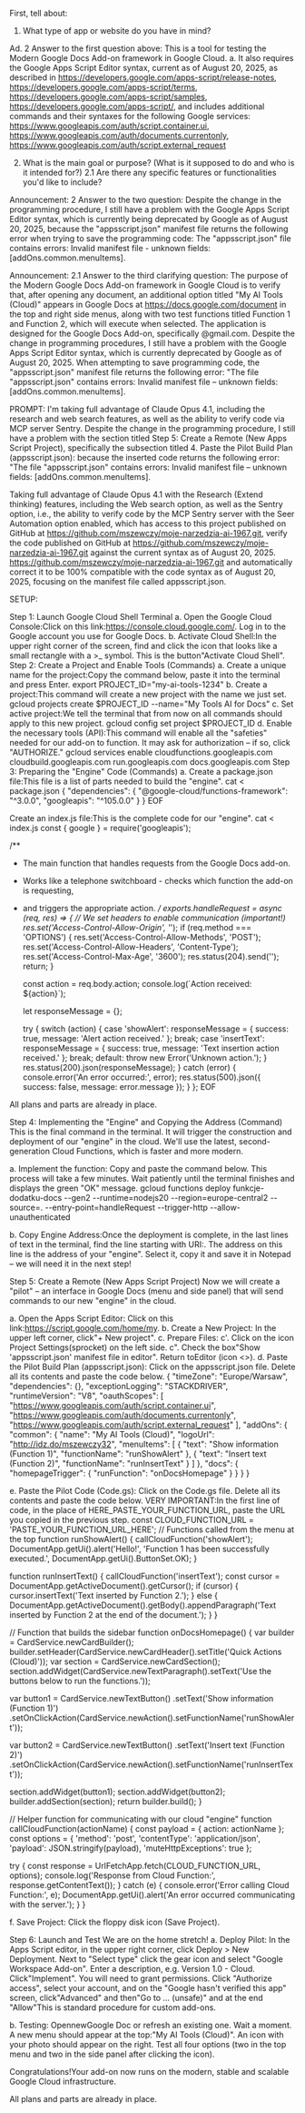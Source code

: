 First, tell about:

1. What type of app or website do you have in mind?

Ad. 2 Answer to the first question above: This is a tool for testing the Modern Google Docs Add-on framework in Google Cloud.
a. It also requires the Google Apps Script Editor syntax, current as of August 20, 2025, as described in https://developers.google.com/apps-script/release-notes, https://developers.google.com/apps-script/terms, https://developers.google.com/apps-script/samples, https://developers.google.com/apps-script/, and includes additional commands and their syntaxes for the following Google services:
https://www.googleapis.com/auth/script.container.ui, https://www.googleapis.com/auth/documents.currentonly, https://www.googleapis.com/auth/script.external_request

2. What is the main goal or purpose? (What is it supposed to do and who is it intended for?)
2.1 Are there any specific features or functionalities you'd like to include?

Announcement: 2 Answer to the two question: Despite the change in the programming procedure, I still have a problem with the Google Apps Script Editor syntax, which is currently being deprecated by Google as of August 20, 2025, because the "appsscript.json" manifest file returns the following error when trying to save the programming code: The "appsscript.json" file contains errors: Invalid manifest file - unknown fields: [addOns.common.menuItems]. 

Announcement: 2.1 Answer to the third clarifying question: The purpose of the Modern Google Docs Add-on framework in Google Cloud is to verify that, after opening any document, an additional option titled "My AI Tools (Cloud)" appears in Google Docs at https://docs.google.com/document in the top and right side menus, along with two test functions titled Function 1 and Function 2, which will execute when selected.
The application is designed for the Google Docs Add-on, specifically @gmail.com. Despite the change in programming procedures, I still have a problem with the Google Apps Script Editor syntax, which is currently deprecated by Google as of August 20, 2025. When attempting to save programming code, the "appsscript.json" manifest file returns the following error: "The file "appsscript.json" contains errors: Invalid manifest file – unknown fields: [addOns.common.menuItems].

PROMPT: I'm taking full advantage of Claude Opus 4.1, including the research and web search features, as well as the ability to verify code via MCP server Sentry.
Despite the change in the programming procedure, I still have a problem with the section titled Step 5: Create a Remote (New Apps Script Project),
specifically the subsection titled 4. Paste the Pilot Build Plan (appsscript.json): because the inserted code returns the following error: "The file "appsscript.json" contains errors: Invalid manifest file – unknown fields: [addOns.common.menuItems].

Taking full advantage of Claude Opus 4.1 with the Research (Extend thinking) features, including the Web search option, as well as the Sentry option,
i.e., the ability to verify code by the MCP Sentry server with the Seer Automation option enabled, which has access to this project published on GitHub
at https://github.com/mszewczy/moje-narzedzia-ai-1967.git, verify the code published on GitHub at https://github.com/mszewczy/moje-narzedzia-ai-1967.git
against the current syntax as of August 20, 2025. https://github.com/mszewczy/moje-narzedzia-ai-1967.git and automatically correct it to be 100% compatible
with the code syntax as of August 20, 2025, focusing on the manifest file called appsscript.json.

SETUP:

Step 1: Launch Google Cloud Shell Terminal
a. Open the Google Cloud Console:Click on this link:https://console.cloud.google.com/. Log in to the Google account you use for Google Docs.
b. Activate Cloud Shell:In the upper right corner of the screen, find and click the icon that looks like a small rectangle with a >_ symbol. This is the button"Activate Cloud Shell".
Step 2: Create a Project and Enable Tools (Commands)
a. Create a unique name for the project:Copy the command below, paste it into the terminal and press Enter.
export PROJECT_ID="my-ai-tools-1234"
b. Create a project:This command will create a new project with the name we just set.
gcloud projects create $PROJECT_ID --name="My Tools AI for Docs"
c. Set active project:We tell the terminal that from now on all commands should apply to this new project.
gcloud config set project $PROJECT_ID
d. Enable the necessary tools (API):This command will enable all the "safeties" needed for our add-on to function. It may ask for authorization – if so, click "AUTHORIZE."
gcloud services enable cloudfunctions.googleapis.com cloudbuild.googleapis.com run.googleapis.com docs.googleapis.com
Step 3: Preparing the "Engine" Code (Commands)
a. Create a package.json file:This file is a list of parts needed to build the "engine".
cat <<EOF > package.json
{
  "dependencies": {
    "@google-cloud/functions-framework": "^3.0.0",
    "googleapis": "^105.0.0"
  }
}
EOF


Create an index.js file:This is the complete code for our "engine".
cat <<EOF > index.js
const { google } = require('googleapis');

/**
* The main function that handles requests from the Google Docs add-on.
* Works like a telephone switchboard - checks which function the add-on is requesting,
* and triggers the appropriate action.
 */
exports.handleRequest = async (req, res) => {
// We set headers to enable communication (important!)
  res.set('Access-Control-Allow-Origin', '*');
  if (req.method === 'OPTIONS') {
    res.set('Access-Control-Allow-Methods', 'POST');
    res.set('Access-Control-Allow-Headers', 'Content-Type');
    res.set('Access-Control-Max-Age', '3600');
    res.status(204).send('');
    return;
  }

  const action = req.body.action;
console.log(\`Action received: \${action}\`);

  let responseMessage = {};

  try {
    switch (action) {
      case 'showAlert':
        responseMessage = { success: true, message: 'Alert action received.' };
        break;
      case 'insertText':
        responseMessage = { success: true, message: 'Text insertion action received.' };
        break;
      default:
throw new Error('Unknown action.');
    }
    res.status(200).json(responseMessage);
  } catch (error) {
console.error('An error occurred:', error);
    res.status(500).json({ success: false, message: error.message });
  }
};
EOF

All plans and parts are already in place.

Step 4: Implementing the "Engine" and Copying the Address (Command)
This is the final command in the terminal. It will trigger the construction and deployment of our "engine" in the cloud. We'll use the latest, second-generation Cloud Functions, which is faster and more modern.

a. Implement the function: Copy and paste the command below. This process will take a few minutes. Wait patiently until the terminal finishes and displays the green "OK" message.
gcloud functions deploy funkcje-dodatku-docs --gen2 --runtime=nodejs20 --region=europe-central2 --source=. --entry-point=handleRequest --trigger-http --allow-unauthenticated

b. Copy Engine Address:Once the deployment is complete, in the last lines of text in the terminal, find the line starting with URI:. 
The address on this line is the address of your "engine". Select it, copy it and save it in Notepad – we will need it in the next step!

Step 5: Create a Remote (New Apps Script Project)
Now we will create a "pilot" – an interface in Google Docs (menu and side panel) that will send commands to our new "engine" in the cloud.

a. Open the Apps Script Editor: Click on this link:https://script.google.com/home/my.
b. Create a New Project: In the upper left corner, click"+ New project".
c. Prepare Files:
  c'. Click on the icon Project Settings(sprocket) on the left side.
  c". Check the box"Show 'appsscript.json' manifest file in editor".
  Return toEditor (icon <>).
d. Paste the Pilot Build Plan (appsscript.json):
Click on the appsscript.json file.
Delete all its contents and paste the code below.
{
  "timeZone": "Europe/Warsaw",
  "dependencies": {},
  "exceptionLogging": "STACKDRIVER",
  "runtimeVersion": "V8",
  "oauthScopes": [
    "https://www.googleapis.com/auth/script.container.ui",
    "https://www.googleapis.com/auth/documents.currentonly",
    "https://www.googleapis.com/auth/script.external_request"
  ],
  "addOns": {
    "common": {
"name": "My AI Tools (Cloud)",
      "logoUrl": "http://idz.do/mszewczy32",
      "menuItems": [
        {
"text": "Show information (Function 1)",
          "functionName": "runShowAlert"
        },
        {
"text": "Insert text (Function 2)",
          "functionName": "runInsertText"
        }
      ]
    },
    "docs": {
      "homepageTrigger": {
        "runFunction": "onDocsHomepage"
      }
    }
  }
}

e. Paste the Pilot Code (Code.gs):
   Click on the Code.gs file.
   Delete all its contents and paste the code below.
  VERY IMPORTANT:In the first line of code, in the place of HERE_PASTE_YOUR_FUNCTION_URL, paste the URL you copied in the previous step.
  const CLOUD_FUNCTION_URL = 'PASTE_YOUR_FUNCTION_URL_HERE';
// Functions called from the menu at the top
function runShowAlert() {
  callCloudFunction('showAlert');
DocumentApp.getUi().alert('Hello!', 'Function 1 has been successfully executed.', DocumentApp.getUi().ButtonSet.OK);
}

function runInsertText() {
  callCloudFunction('insertText');
  const cursor = DocumentApp.getActiveDocument().getCursor();
  if (cursor) {
cursor.insertText('Text inserted by Function 2.');
  } else {
DocumentApp.getActiveDocument().getBody().appendParagraph('Text inserted by Function 2 at the end of the document.');
  }
}

// Function that builds the sidebar
function onDocsHomepage() {
  var builder = CardService.newCardBuilder();
builder.setHeader(CardService.newCardHeader().setTitle('Quick Actions (Cloud)'));
  var section = CardService.newCardSection();
section.addWidget(CardService.newTextParagraph().setText('Use the buttons below to run the functions.'));

  var button1 = CardService.newTextButton()
.setText('Show information (Function 1)')
    .setOnClickAction(CardService.newAction().setFunctionName('runShowAlert'));

  var button2 = CardService.newTextButton()
.setText('Insert text (Function 2)')
    .setOnClickAction(CardService.newAction().setFunctionName('runInsertText'));

  section.addWidget(button1);
  section.addWidget(button2);
  builder.addSection(section);
  return builder.build();
}

// Helper function for communicating with our cloud "engine"
function callCloudFunction(actionName) {
  const payload = {
    action: actionName
  };
  const options = {
    'method': 'post',
    'contentType': 'application/json',
    'payload': JSON.stringify(payload),
    'muteHttpExceptions': true
  };

  try {
    const response = UrlFetchApp.fetch(CLOUD_FUNCTION_URL, options);
console.log('Response from Cloud Function:', response.getContentText());
  } catch (e) {
console.error('Error calling Cloud Function:', e);
DocumentApp.getUi().alert('An error occurred communicating with the server.');
  }
}

f. Save Project: Click the floppy disk icon (Save Project).

Step 6: Launch and Test
We are on the home stretch!
a. Deploy Pilot:
  In the Apps Script editor, in the upper right corner, click Deploy > New Deployment.
  Next to "Select type" click the gear icon and select "Google Workspace Add-on".
  Enter a description, e.g. Version 1.0 - Cloud.
  Click"Implement".
  You will need to grant permissions. Click "Authorize access", select your account, and on the "Google hasn't verified this app" screen,
  click"Advanced" and then"Go to ... (unsafe)" and at the end "Allow"This is standard procedure for custom add-ons.
  
b. Testing:
OpennewGoogle Doc or refresh an existing one.
Wait a moment. A new menu should appear at the top:"My AI Tools (Cloud)".
An icon with your photo should appear on the right.
Test all four options (two in the top menu and two in the side panel after clicking the icon).

Congratulations!Your add-on now runs on the modern, stable and scalable Google Cloud infrastructure. 



All plans and parts are already in place.
